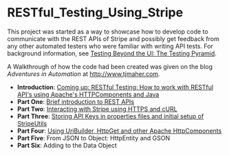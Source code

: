 # RESTful_Testing_Using_Stripe
<p>This project was started as a way to showcase how to develop code to communicate with the REST APIs of Stripe and possibly get feedback from any other automated testers who were familiar with writing API tests. For background information, see <a href="http://www.tjmaher.com/2016/02/testing-beyond-ui-testing-pyramid.html">Testing Beyond the UI: The Testing Pyramid</a>.</p>
<p>A Walkthrough of how the code had been created was given on the blog <i>Adventures in Automation</i> at <a href="http://www.tjmaher.com/">http://www.tjmaher.com</a>.
<ul>
<li><b>Introduction</b>: <a href="http://www.tjmaher.com/2016/02/coming-up-how-to-work-with-rest-apis.html">Coming up: RESTful Testing: How to work with RESTful API's using Apache's HTTPComponents and Java</a></li>
<li><b>Part One</b>: <a href="http://www.tjmaher.com/2016/02/restful-testing-with-stripe-brief.html">Brief introduction to REST APIs</a></li>
<li><b>Part Two</b>: <a href="http://www.tjmaher.com/2016/02/restful-testing-with-stripe-interacting.html">Interacting with Stripe using HTTPS and cURL</a></li>
<li><b>Part Three</b>: <a href="http://www.tjmaher.com/2016/02/restful-testing-with-stripe-storing-api_23.html">Storing API Keys in properties files and initial setup of StripeUtils</a></li>
<li><b>Part Four</b>: <a href="http://www.tjmaher.com/2016/02/restful-testing-with-stripe-using.html">Using UriBuilder, HttpGet and other Apache HttpComponents</a></li>
<li><b>Part Five</b>: From JSON to Object: HttpEntity and GSON</li>
<li><b>Part Six</b>: Adding to the Data Object</li>
</ul>
